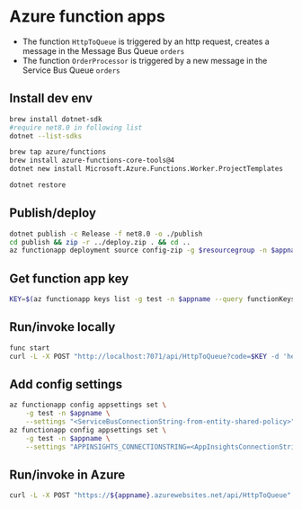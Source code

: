 # Azure function apps

* The function `HttpToQueue` is triggered by an http request, creates a message in the Message Bus Queue `orders`
* The function `OrderProcessor` is triggered by a new message in the Service Bus Queue `orders`

## Install dev env
```bash
brew install dotnet-sdk 
#require net8.0 in following list
dotnet --list-sdks

brew tap azure/functions
brew install azure-functions-core-tools@4
dotnet new install Microsoft.Azure.Functions.Worker.ProjectTemplates

dotnet restore
```

## Publish/deploy
```bash
dotnet publish -c Release -f net8.0 -o ./publish
cd publish && zip -r ../deploy.zip . && cd ..
az functionapp deployment source config-zip -g $resourcegroup -n $appname --src deploy.zip
```
## Get function app key
```bash
KEY=$(az functionapp keys list -g test -n $appname --query functionKeys.default -o tsv)
```
## Run/invoke locally
```bash
func start
curl -L -X POST "http://localhost:7071/api/HttpToQueue?code=$KEY -d 'hello from cloud' --verbose"
```
## Add config settings
```bash
az functionapp config appsettings set \
    -g test -n $appname \
    --settings "<ServiceBusConnectionString-from-entity-shared-policy>"
az functionapp config appsettings set \
    -g test -n $appname \
    --settings "APPINSIGHTS_CONNECTIONSTRING=<AppInsightsConnectionString>"
```
## Run/invoke in Azure
```bash
curl -L -X POST "https://${appname}.azurewebsites.net/api/HttpToQueue" -d "hello from cloud" --verbose -H "x-functions-key: $KEY"
```